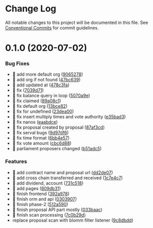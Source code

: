 # Change Log

All notable changes to this project will be documented in this file.
See [Conventional Commits](https://conventionalcommits.org) for commit guidelines.

# 0.1.0 (2020-07-02)


### Bug Fixes

* 🐛 add more default org ([9065278](https://github.com/AElfProject/aelf-contract-viewer/commit/9065278e892c1530a74c40ef00d838132465b8e8))
* 🐛 add org if not found ([47bc639](https://github.com/AElfProject/aelf-contract-viewer/commit/47bc6394babbcc7776b35581c3508e8a60734835))
* 🐛 add updated at ([478c3fa](https://github.com/AElfProject/aelf-contract-viewer/commit/478c3fa027b8c497fe05f5587fde78338ca9ac13))
* 🐛 fix ([7039d71](https://github.com/AElfProject/aelf-contract-viewer/commit/7039d717d78eac268bfdd12ed16abc366836a24c))
* 🐛 fix balance query in loop ([5070a9e](https://github.com/AElfProject/aelf-contract-viewer/commit/5070a9ed06c10c71a890ab9aa8e3261a62f41af2))
* 🐛 fix claimed ([89a08c1](https://github.com/AElfProject/aelf-contract-viewer/commit/89a08c14d946b001947f6c892d60d0db8d860392))
* 🐛 fix default org ([13bce82](https://github.com/AElfProject/aelf-contract-viewer/commit/13bce829763476e00ea478d0aea0127decf97cb5))
* 🐛 fix for undefined ([23dea00](https://github.com/AElfProject/aelf-contract-viewer/commit/23dea00fb2b786b6923b216fb5d428b0a94ea6b2))
* 🐛 fix insert multiply times and vote authority ([e35bad3](https://github.com/AElfProject/aelf-contract-viewer/commit/e35bad3995db580afa4509f2c60e892cc214141c))
* 🐛 fix nanos ([eaabdce](https://github.com/AElfProject/aelf-contract-viewer/commit/eaabdced330ae0ed42849fd0df443a5a336af880))
* 🐛 fix proposal created by proposal ([87af3cd](https://github.com/AElfProject/aelf-contract-viewer/commit/87af3cd5c22252bc06fc45c87514c834b130624e))
* 🐛 fix serval bugs ([9d97df6](https://github.com/AElfProject/aelf-contract-viewer/commit/9d97df63f26abad735a74ab7628b6a87f6f8b658))
* 🐛 fix time format ([6bb4e57](https://github.com/AElfProject/aelf-contract-viewer/commit/6bb4e57163a3e7228bbd07915c414d23df210ec5))
* 🐛 fix vote amount ([cbc6d88](https://github.com/AElfProject/aelf-contract-viewer/commit/cbc6d88752ef5cc9a82f22c98c6cba00187d5f55))
* 🐛 parliament proposers changed ([b51adc5](https://github.com/AElfProject/aelf-contract-viewer/commit/b51adc560b416671a9d5fe71356f0d07b84fadd7))


### Features

* 🎸 add contract name and proposal url ([dd2de07](https://github.com/AElfProject/aelf-contract-viewer/commit/dd2de07454d79dec2ed33c180d3877091a0efba5))
* 🎸 add cross chain transferred and received ([1c7e4c7](https://github.com/AElfProject/aelf-contract-viewer/commit/1c7e4c7ff7afa1e4bf42d2dee3d7da9035a4f04f))
* 🎸 add dividend, account ([731c518](https://github.com/AElfProject/aelf-contract-viewer/commit/731c518adae799e08fef921e7187ee91260d2de6))
* 🎸 add pages ([809db31](https://github.com/AElfProject/aelf-contract-viewer/commit/809db314fdd40226c5c723aba55b752d16243b3b))
* 🎸 finish frontend ([392a978](https://github.com/AElfProject/aelf-contract-viewer/commit/392a9789ce862f6456187c5e3f30d410d709b963))
* 🎸 finish orm and api ([0303907](https://github.com/AElfProject/aelf-contract-viewer/commit/0303907d072f9f0c5b257057e469de94a3a6db7c))
* 🎸 finish phase-2 ([512a590](https://github.com/AElfProject/aelf-contract-viewer/commit/512a59061cf5b0c47e3c7ef954284674250be75d))
* 🎸 finish proposal API part mostly ([033baac](https://github.com/AElfProject/aelf-contract-viewer/commit/033baaca2ebc4815207a2f1970ad89312065aeac))
* 🎸 finish scan processing ([7c0b29d](https://github.com/AElfProject/aelf-contract-viewer/commit/7c0b29d237abbd2d1b29404bd38e63de13dabaf4))
* replace proposal scan with blomm filter listener ([9c8dbdd](https://github.com/AElfProject/aelf-contract-viewer/commit/9c8dbddd7adf1fd3aeebefa6f2c5cc58e921c60a))
